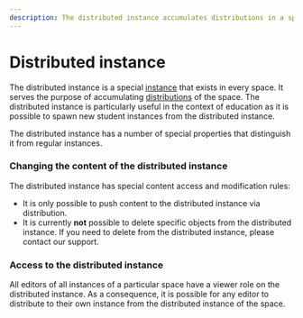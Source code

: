 ```yaml
---
description: The distributed instance accumulates distributions in a space
---
```


# Distributed instance

The distributed instance is a special [instance](../../our-features/data-organization/instances.md) that exists in every space. It serves the purpose of accumulating [distributions](../../our-features/distribution.md) of the space. The distributed instance is particularly useful in the context of education as it is possible to spawn new student instances from the distributed instance.

The distributed instance has a number of special properties that distinguish it from regular instances.

### Changing the content of the distributed instance

The distributed instance has special content access and modification rules:

* It is only possible to push content to the distributed instance via distribution.
* It is currently **not** possible to delete specific objects from the distributed instance. If you need to delete from the distributed instance, please contact our support.

### Access to the distributed instance

All editors of all instances of a particular space have a viewer role on the distributed instance. As a consequence, it is possible for any editor to distribute to their own instance from the distributed instance of the space.








